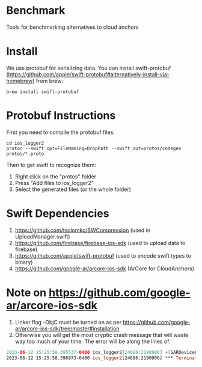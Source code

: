 # Benchmark
Tools for benchmarking alternatives to cloud anchors

# Install
We use protobuf for serializing data. You can install swift-protobuf (https://github.com/apple/swift-protobuf#alternatively-install-via-homebrew) from brew: 
```
brew install swift-protobuf
```

# Protobuf Instructions
First you need to compile the protobuf files: 
```
cd ios_logger2
protoc --swift_opt=FileNaming=DropPath --swift_out=protos/codegen protos/*.proto
```
Then to get swift to recognize them: 
  1) Right click on the "protos" folder 
  2) Press "Add files to ios_logger2" 
  3) Select the generated files (or the whole folder)

# Swift Dependencies 
1) https://github.com/tsolomko/SWCompression (used in UploadManager.swift)
2) https://github.com/firebase/firebase-ios-sdk (used to upload data to firebase)
3) https://github.com/apple/swift-protobuf (used to encode swift types to binary) 
4) https://github.com/google-ar/arcore-ios-sdk (ArCore for CloudAnchors)

# Note on https://github.com/google-ar/arcore-ios-sdk
1) Linker flag -ObjC must be turned on as per https://github.com/google-ar/arcore-ios-sdk/tree/master#installation
2) Otherwise you will get the most cryptic crash message that will waste way too much of your time. The error will be along the lines of: 
```swift
2023-06-12 15:25:58.395537-0400 ios_logger2[24686:2190906] +[GARDeviceProfile profileForIdentifier:osVersion:configurationManager:]: unrecognized selector sent to class 0x104ecf820
2023-06-12 15:25:58.396973-0400 ios_logger2[24686:2190906] *** Terminating app due to uncaught exception 'NSInvalidArgumentException', reason: '+[GARDeviceProfile profileForIdentifier:osVersion:configurationManager:]: unrecognized selector sent to class 0x104ecf820'
```
